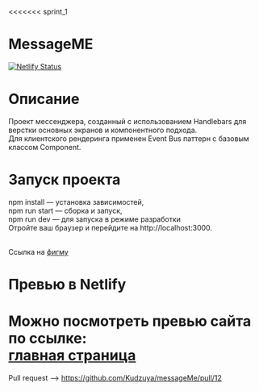 <<<<<<< sprint_1

MessageME
=================
[![Netlify Status](https://api.netlify.com/api/v1/badges/22b584f6-d494-4537-aff4-d01a2cd393a7/deploy-status)](https://app.netlify.com/sites/messageme-pr/deploys)


Описание 
=================
Проект мессенджера, созданный с использованием Handlebars для верстки основных экранов и компонентного подхода. <br>
Для клиентского рендеринга применен Event Bus паттерн с базовым классом Component.

Запуск проекта
=================

npm install — установка зависимостей, <br>npm run start — сборка и запуск, <br>npm run dev — для запуска в режиме разработки<br>
Отройте ваш браузер и перейдите на http://localhost:3000.

<br>Ссылка на [фигму](https://www.figma.com/file/gYcAthRFzBiG3uHuRB9hqe/Untitled?type=design&node-id=0-1&mode=design)



Превью в Netlify
=================
Можно посмотреть превью сайта по ссылке:<br>
[главная страница](https://messageme-pr.netlify.app/)
=======

Pull request --> https://github.com/Kudzuya/messageMe/pull/12

